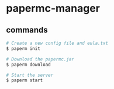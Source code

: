 # papermc-manager

## commands

```bash
# Create a new config file and eula.txt
$ paperm init

# Download the papermc.jar
$ paperm download

# Start the server
$ paperm start
```
